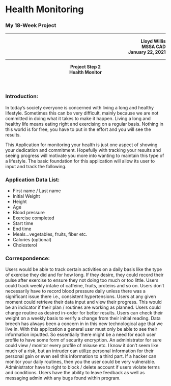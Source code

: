 # Health Monitoring
### My 18-Week Project

---

<p align="right">
<b>Lloyd Willis</b><br>
<b>MSSA CAD</b><br>
<b>January 22, 2021</b><br>
</p>

---

<p align="center">
  <b>Project Step 2</b><br>
  <b>Health Monitor</b><br>
  <br><br> 
</p>

### Introduction:
	
In today’s society everyone is concerned with living a long and healthy lifestyle.
Sometimes this can be very difficult, mainly because we are not committed in doing what it takes to make it happen.
Living a long and healthy life means eating right and exercising on a regular basis.
Nothing in this world is for free, you have to put in the effort and you will see the results.
	
This Application for monitoring your health is just one aspect of showing your dedication and commitment.
Hopefully with tracking your results and seeing progress will motivate you more into wanting to maintain this type of a lifestyle. 
The basic foundation for this application will allow its user to input and track the following.
	
### Application Data List:
	
   + First name / Last name
+ Initial Weight
+ Height
+ Age
+ Blood pressure
+ Exercise completed 
+ Start time
+ End time
+ Meals…vegetables, fruits, fiber etc.
+ Calories (optional)
+ Cholesterol

### Correspondence:
      
Users would be able to track certain activities on a daily basis like the type of exercise they did and for how long.
If they desire, they could record their pulse after exercise to ensure they not doing too much or too little.
Users could track weekly intake of caffeine, fruits, proteins and so on.
Users don’t necessarily have to record blood pressure daily unless there was a significant issue there i.e., consistent hypertensions.
Users at any given moment could retrieve their data input and view their progress.
This would be an indicator if their plan / routines are working as planned.
Users could change routine as desired in-order for better results.
Users can check their weight on a weekly basis to verify a change from their initial reading.
Data breech has always been a concern in in this new technological age that we live in.
With this application a general user must only be able to see their information inputted.
So essentially there might be a need for each user profile to have some form of security encryption.
An administrator for sure could view / monitor every profile of misuse etc.
I know it don’t seem like much of a risk, but an intruder can utilize personal information for their personal gain or even sell this information to a third part.
If a hacker can monitor your daily routines, then you the user could be very vulnerable.
Administrator have to right to block / delete account if users violate terms and conditions. 
Users have the ability to leave feedback as well as messaging admin with any bugs found within program.

